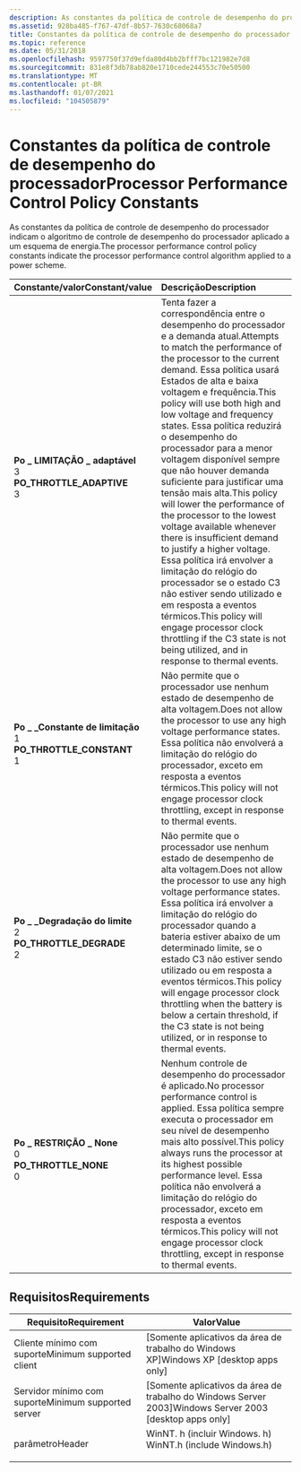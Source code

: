 ```yaml
---
description: As constantes da política de controle de desempenho do processador indicam o algoritmo de controle de desempenho do processador aplicado a um esquema de energia.
ms.assetid: 928ba485-f767-47df-8b57-7630c68068a7
title: Constantes da política de controle de desempenho do processador (WinNT. h)
ms.topic: reference
ms.date: 05/31/2018
ms.openlocfilehash: 9597750f37d9efda80d4bb2bfff7bc121982e7d8
ms.sourcegitcommit: 831e8f3db78ab820e1710cede244553c70e50500
ms.translationtype: MT
ms.contentlocale: pt-BR
ms.lasthandoff: 01/07/2021
ms.locfileid: "104505879"
---
```

# <a name="processor-performance-control-policy-constants"></a><span data-ttu-id="efd4d-103">Constantes da política de controle de desempenho do processador</span><span class="sxs-lookup"><span data-stu-id="efd4d-103">Processor Performance Control Policy Constants</span></span>

<span data-ttu-id="efd4d-104">As constantes da política de controle de desempenho do processador indicam o algoritmo de controle de desempenho do processador aplicado a um esquema de energia.</span><span class="sxs-lookup"><span data-stu-id="efd4d-104">The processor performance control policy constants indicate the processor performance control algorithm applied to a power scheme.</span></span>



| <span data-ttu-id="efd4d-105">Constante/valor</span><span class="sxs-lookup"><span data-stu-id="efd4d-105">Constant/value</span></span>                                                                                                                                                                                                                             | <span data-ttu-id="efd4d-106">Descrição</span><span class="sxs-lookup"><span data-stu-id="efd4d-106">Description</span></span>                                                                                                                                                                                                                                                                                                                                                                                                                                       |
|:-------------------------------------------------------------------------------------------------------------------------------------------------------------------------------------------------------------------------------------------|:--------------------------------------------------------------------------------------------------------------------------------------------------------------------------------------------------------------------------------------------------------------------------------------------------------------------------------------------------------------------------------------------------------------------------------------------------|
| <span id="PO_THROTTLE_ADAPTIVE"></span><span id="po_throttle_adaptive"></span><dl> <span data-ttu-id="efd4d-107"><dt>**Po \_ LIMITAÇÃO \_ adaptável**</dt> <dt>3</dt></span><span class="sxs-lookup"><span data-stu-id="efd4d-107"><dt>**PO\_THROTTLE\_ADAPTIVE**</dt> <dt>3</dt></span></span> </dl> | <span data-ttu-id="efd4d-108">Tenta fazer a correspondência entre o desempenho do processador e a demanda atual.</span><span class="sxs-lookup"><span data-stu-id="efd4d-108">Attempts to match the performance of the processor to the current demand.</span></span> <span data-ttu-id="efd4d-109">Essa política usará Estados de alta e baixa voltagem e frequência.</span><span class="sxs-lookup"><span data-stu-id="efd4d-109">This policy will use both high and low voltage and frequency states.</span></span> <span data-ttu-id="efd4d-110">Essa política reduzirá o desempenho do processador para a menor voltagem disponível sempre que não houver demanda suficiente para justificar uma tensão mais alta.</span><span class="sxs-lookup"><span data-stu-id="efd4d-110">This policy will lower the performance of the processor to the lowest voltage available whenever there is insufficient demand to justify a higher voltage.</span></span> <span data-ttu-id="efd4d-111">Essa política irá envolver a limitação do relógio do processador se o estado C3 não estiver sendo utilizado e em resposta a eventos térmicos.</span><span class="sxs-lookup"><span data-stu-id="efd4d-111">This policy will engage processor clock throttling if the C3 state is not being utilized, and in response to thermal events.</span></span><br/> |
| <span id="PO_THROTTLE_CONSTANT"></span><span id="po_throttle_constant"></span><dl> <span data-ttu-id="efd4d-112"><dt>**Po \_ \_Constante de limitação**</dt> <dt>1</dt></span><span class="sxs-lookup"><span data-stu-id="efd4d-112"><dt>**PO\_THROTTLE\_CONSTANT**</dt> <dt>1</dt></span></span> </dl> | <span data-ttu-id="efd4d-113">Não permite que o processador use nenhum estado de desempenho de alta voltagem.</span><span class="sxs-lookup"><span data-stu-id="efd4d-113">Does not allow the processor to use any high voltage performance states.</span></span> <span data-ttu-id="efd4d-114">Essa política não envolverá a limitação do relógio do processador, exceto em resposta a eventos térmicos.</span><span class="sxs-lookup"><span data-stu-id="efd4d-114">This policy will not engage processor clock throttling, except in response to thermal events.</span></span><br/>                                                                                                                                                                                                                                                                 |
| <span id="PO_THROTTLE_DEGRADE"></span><span id="po_throttle_degrade"></span><dl> <span data-ttu-id="efd4d-115"><dt>**Po \_ \_Degradação do limite**</dt> <dt>2</dt></span><span class="sxs-lookup"><span data-stu-id="efd4d-115"><dt>**PO\_THROTTLE\_DEGRADE**</dt> <dt>2</dt></span></span> </dl>    | <span data-ttu-id="efd4d-116">Não permite que o processador use nenhum estado de desempenho de alta voltagem.</span><span class="sxs-lookup"><span data-stu-id="efd4d-116">Does not allow the processor to use any high voltage performance states.</span></span> <span data-ttu-id="efd4d-117">Essa política irá envolver a limitação do relógio do processador quando a bateria estiver abaixo de um determinado limite, se o estado C3 não estiver sendo utilizado ou em resposta a eventos térmicos.</span><span class="sxs-lookup"><span data-stu-id="efd4d-117">This policy will engage processor clock throttling when the battery is below a certain threshold, if the C3 state is not being utilized, or in response to thermal events.</span></span><br/>                                                                                                                                                                                    |
| <span id="PO_THROTTLE_NONE"></span><span id="po_throttle_none"></span><dl> <span data-ttu-id="efd4d-118"><dt>**Po \_ RESTRIÇÃO \_ None**</dt> <dt>0</dt></span><span class="sxs-lookup"><span data-stu-id="efd4d-118"><dt>**PO\_THROTTLE\_NONE**</dt> <dt>0</dt></span></span> </dl>             | <span data-ttu-id="efd4d-119">Nenhum controle de desempenho do processador é aplicado.</span><span class="sxs-lookup"><span data-stu-id="efd4d-119">No processor performance control is applied.</span></span> <span data-ttu-id="efd4d-120">Essa política sempre executa o processador em seu nível de desempenho mais alto possível.</span><span class="sxs-lookup"><span data-stu-id="efd4d-120">This policy always runs the processor at its highest possible performance level.</span></span> <span data-ttu-id="efd4d-121">Essa política não envolverá a limitação do relógio do processador, exceto em resposta a eventos térmicos.</span><span class="sxs-lookup"><span data-stu-id="efd4d-121">This policy will not engage processor clock throttling, except in response to thermal events.</span></span><br/>                                                                                                                                                                                                            |



## <a name="requirements"></a><span data-ttu-id="efd4d-122">Requisitos</span><span class="sxs-lookup"><span data-stu-id="efd4d-122">Requirements</span></span>



| <span data-ttu-id="efd4d-123">Requisito</span><span class="sxs-lookup"><span data-stu-id="efd4d-123">Requirement</span></span> | <span data-ttu-id="efd4d-124">Valor</span><span class="sxs-lookup"><span data-stu-id="efd4d-124">Value</span></span> |
|-------------------------------------|--------------------------------------------------------------------------------------------------------|
| <span data-ttu-id="efd4d-125">Cliente mínimo com suporte</span><span class="sxs-lookup"><span data-stu-id="efd4d-125">Minimum supported client</span></span><br/> | <span data-ttu-id="efd4d-126">\[Somente aplicativos da área de trabalho do Windows XP\]</span><span class="sxs-lookup"><span data-stu-id="efd4d-126">Windows XP \[desktop apps only\]</span></span><br/>                                                            |
| <span data-ttu-id="efd4d-127">Servidor mínimo com suporte</span><span class="sxs-lookup"><span data-stu-id="efd4d-127">Minimum supported server</span></span><br/> | <span data-ttu-id="efd4d-128">\[Somente aplicativos da área de trabalho do Windows Server 2003\]</span><span class="sxs-lookup"><span data-stu-id="efd4d-128">Windows Server 2003 \[desktop apps only\]</span></span><br/>                                                   |
| <span data-ttu-id="efd4d-129">parâmetro</span><span class="sxs-lookup"><span data-stu-id="efd4d-129">Header</span></span><br/>                   | <dl> <span data-ttu-id="efd4d-130"><dt>WinNT. h (incluir Windows. h)</dt></span><span class="sxs-lookup"><span data-stu-id="efd4d-130"><dt>WinNT.h (include Windows.h)</dt></span></span> </dl> |



 

 




